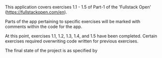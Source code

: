 This application covers exercises 1.1 - 1.5 of Part-1 of the 'Fullstack Open' (https://fullstackopen.com/en).

Parts of the app pertaining to specific exercises will be marked with comments within the code for the app.

At this point, exercises 1.1, 1.2, 1.3, 1.4, and 1.5 have been completed. Certain exercises required overwriting code written for previous exercises. 

The final state of the project is as specified by 